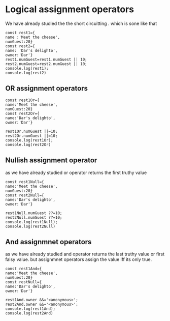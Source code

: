 # Logical assignment operators

We have already studied the the short circuitting . which is sone like that

```
const rest1={
name :'Meet the cheese',
numGuest:20}
const rest2={
name: 'Dar's delighto',
owner:'Dar'}
rest1.numGuest=rest1.numGuest || 10;
rest2.numGuest=rest2.numGuest || 10;
console.log(rest1);
console.log(rest2)
```

## OR assignment operators


```
const rest1Or={
name:'Meet the cheese',
numGuest:20}
const rest2Or={
name:'Dar's delighto',
owner:'Dar'}

rest1Or.numGuest ||=10;
rest2Or.numGuest ||=10;
console.log(rest1Or);
console.log(rest2Or)
```
## Nullish assignment operator

as we  have already studied or operator returns the first truthy value 
```
const rest1Null={
name:'Meet the cheese',
numGuest:20}
const rest2Null={
name:'Dar's delighto',
owner:'Dar'}

rest1Null.numGuest ??=10;
rest2Null.numGuest ??=10;
console.log(rest1Null);
console.log(rest2Null)
```
## And assignmnet operators

as we  have already studied and operator returns the last  truthy value or first falsy value.
but assignmnet operators assign the value iff its only true.

```
const rest1And={
name:'Meet the cheese',
numGuest:20}
const restNull={
name:'Dar's delighto',
owner:'Dar'}

rest1And.owner &&='<anonymous>';
rest2And.owner &&='<anonymous>';
console.log(rest1And);
console.log(rest2And)
```
